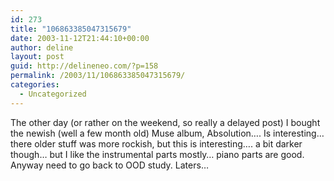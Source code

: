 ```yaml
---
id: 273
title: "106863385047315679"
date: 2003-11-12T21:44:10+00:00
author: deline
layout: post
guid: http://delineneo.com/?p=158
permalink: /2003/11/106863385047315679/
categories:
  - Uncategorized
---
```

The other day (or rather on the weekend, so really a delayed post) I bought the newish (well a few month old) Muse album, Absolution&#8230;. Is interesting&#8230; there older stuff was more rockish, but this is interesting&#8230;. a bit darker though&#8230; but I like the instrumental parts mostly&#8230; piano parts are good. Anyway need to go back to OOD study. Laters&#8230;
